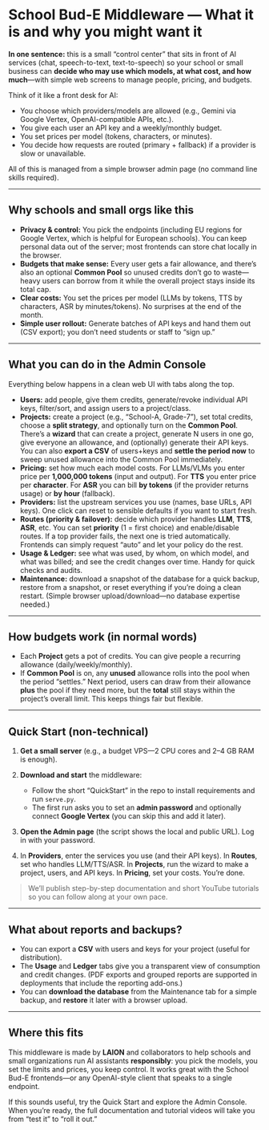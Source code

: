 # School Bud-E Middleware — What it is and why you might want it

**In one sentence:** this is a small “control center” that sits in front of AI services (chat, speech-to-text, text-to-speech) so your school or small business can **decide who may use which models, at what cost, and how much**—with simple web screens to manage people, pricing, and budgets.

Think of it like a front desk for AI:

* You choose which providers/models are allowed (e.g., Gemini via Google Vertex, OpenAI-compatible APIs, etc.).
* You give each user an API key and a weekly/monthly budget.
* You set prices per model (tokens, characters, or minutes).
* You decide how requests are routed (primary + fallback) if a provider is slow or unavailable.

All of this is managed from a simple browser admin page (no command line skills required).

---

## Why schools and small orgs like this

* **Privacy & control:** You pick the endpoints (including EU regions for Google Vertex, which is helpful for European schools). You can keep personal data out of the server; most frontends can store chat locally in the browser.
* **Budgets that make sense:** Every user gets a fair allowance, and there’s also an optional **Common Pool** so unused credits don’t go to waste—heavy users can borrow from it while the overall project stays inside its total cap.
* **Clear costs:** You set the prices per model (LLMs by tokens, TTS by characters, ASR by minutes/tokens). No surprises at the end of the month.
* **Simple user rollout:** Generate batches of API keys and hand them out (CSV export); you don’t need students or staff to “sign up.”

---

## What you can do in the Admin Console

Everything below happens in a clean web UI with tabs along the top.

* **Users:** add people, give them credits, generate/revoke individual API keys, filter/sort, and assign users to a project/class. 
* **Projects:** create a project (e.g., “School-A, Grade-7”), set total credits, choose a **split strategy**, and optionally turn on the **Common Pool**. There’s a **wizard** that can create a project, generate N users in one go, give everyone an allowance, and (optionally) generate their API keys. You can also **export a CSV** of users+keys and **settle the period now** to sweep unused allowance into the Common Pool immediately. 
* **Pricing:** set how much each model costs. For LLMs/VLMs you enter price per **1,000,000 tokens** (input and output). For **TTS** you enter price per **character**. For **ASR** you can bill **by tokens** (if the provider returns usage) or **by hour** (fallback). 
* **Providers:** list the upstream services you use (names, base URLs, API keys). One click can reset to sensible defaults if you want to start fresh. 
* **Routes (priority & failover):** decide which provider handles **LLM**, **TTS**, **ASR**, etc. You can set **priority** (1 = first choice) and enable/disable routes. If a top provider fails, the next one is tried automatically. Frontends can simply request “auto” and let your policy do the rest. 
* **Usage & Ledger:** see what was used, by whom, on which model, and what was billed; and see the credit changes over time. Handy for quick checks and audits. 
* **Maintenance:** download a snapshot of the database for a quick backup, restore from a snapshot, or reset everything if you’re doing a clean restart. (Simple browser upload/download—no database expertise needed.) 

---

## How budgets work (in normal words)

* Each **Project** gets a pot of credits. You can give people a recurring allowance (daily/weekly/monthly).
* If **Common Pool** is on, any **unused** allowance rolls into the pool when the period “settles.” Next period, users can draw from their allowance **plus** the pool if they need more, but the **total** still stays within the project’s overall limit. This keeps things fair but flexible. 

---

## Quick Start (non-technical)

1. **Get a small server** (e.g., a budget VPS—2 CPU cores and 2–4 GB RAM is enough).
2. **Download and start** the middleware:

   * Follow the short “QuickStart” in the repo to install requirements and run `serve.py`.
   * The first run asks you to set an **admin password** and optionally connect **Google Vertex** (you can skip this and add it later).
3. **Open the Admin page** (the script shows the local and public URL). Log in with your password.
4. In **Providers**, enter the services you use (and their API keys). In **Routes**, set who handles LLM/TTS/ASR. In **Projects**, run the wizard to make a project, users, and API keys. In **Pricing**, set your costs. You’re done. 

> We’ll publish step-by-step documentation and short YouTube tutorials so you can follow along at your own pace.

---

## What about reports and backups?

* You can export a **CSV** with users and keys for your project (useful for distribution). 
* The **Usage** and **Ledger** tabs give you a transparent view of consumption and credit changes. (PDF exports and grouped reports are supported in deployments that include the reporting add-ons.) 
* You can **download the database** from the Maintenance tab for a simple backup, and **restore** it later with a browser upload. 

---

## Where this fits

This middleware is made by **LAION** and collaborators to help schools and small organizations run AI assistants **responsibly**: you pick the models, you set the limits and prices, you keep control. It works great with the School Bud-E frontends—or any OpenAI-style client that speaks to a single endpoint.

If this sounds useful, try the Quick Start and explore the Admin Console. When you’re ready, the full documentation and tutorial videos will take you from “test it” to “roll it out.”
